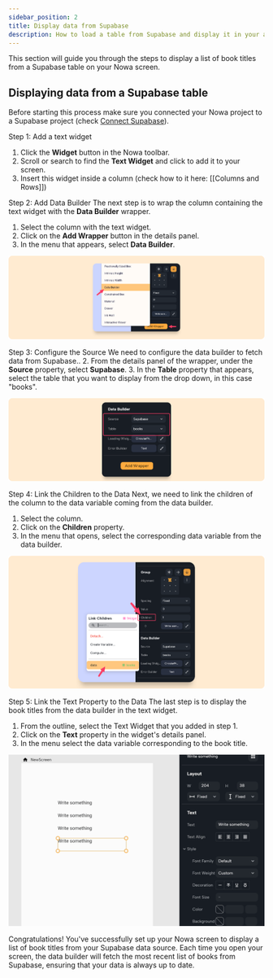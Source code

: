 ```yaml
---
sidebar_position: 2
title: Display data from Supabase
description: How to load a table from Supabase and display it in your app 
---
```


This section will guide you through the steps to display a list of book titles from a Supabase table on your Nowa screen.

## Displaying data from a Supabase table

Before starting this process make sure you connected your Nowa project to a Supabase project (check [Connect Supabase](./connect_supabase.md)).

Step 1: Add a text widget
1. Click the **Widget** button in the Nowa toolbar.
2. Scroll or search to find the **Text Widget** and click to add it to your screen.
3. Insert this widget inside a column (check how to it here: [[Columns and Rows]])

Step 2: Add Data Builder
The next step is to wrap the column containing the text widget with the **Data Builder** wrapper.
1. Select the column with the text widget.
2. Click on the **Add Wrapper** button in the details panel.
3. In the menu that appears, select **Data Builder**.

![](./img/supabase_tableadddatabuilder.png)


Step 3: Configure the Source
We need to configure the data builder to fetch data from Supabase..
2. From the details panel of the wrapper, under the **Source** property, select **Supabase**.
3. In the **Table** property that appears, select the table that you want to display from the drop down, in this case "books".

![](./img/supabase_tabledatabuilderwidgets.png)


Step 4: Link the Children to the Data
Next, we need to link the children of the column to the data variable coming from the data builder.
1. Select the column.
2. Click on the **Children** property.
3. In the menu that opens, select the corresponding data variable from the data builder.

![](./img/documentationlinkchildrentodata_1.png)


Step 5: Link the Text Property to the Data
The last step is to display the book titles from the data builder in the text widget.
1. From the outline, select the Text Widget that you added in step 1.
2. Click on the **Text** property in the widget's details panel.
3. In the menu select the data variable corresponding to the book title.

![](./img/Screen_Recording_2023-05-28_at_15.41.06.gif)


Congratulations! You've successfully set up your Nowa screen to display a list of book titles from your Supabase data source. Each time you open your screen, the data builder will fetch the most recent list of books from Supabase, ensuring that your data is always up to date.


